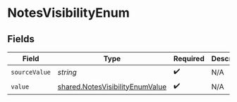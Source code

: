 # NotesVisibilityEnum


## Fields

| Field                                                                              | Type                                                                               | Required                                                                           | Description                                                                        |
| ---------------------------------------------------------------------------------- | ---------------------------------------------------------------------------------- | ---------------------------------------------------------------------------------- | ---------------------------------------------------------------------------------- |
| `sourceValue`                                                                      | *string*                                                                           | :heavy_check_mark:                                                                 | N/A                                                                                |
| `value`                                                                            | [shared.NotesVisibilityEnumValue](../../models/shared/notesvisibilityenumvalue.md) | :heavy_check_mark:                                                                 | N/A                                                                                |